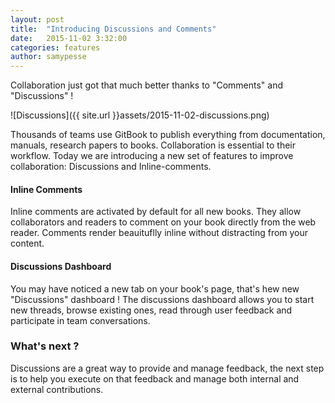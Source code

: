 ```yaml
---
layout: post
title:  "Introducing Discussions and Comments"
date:   2015-11-02 3:32:00
categories: features
author: samypesse
---
```


Collaboration just got that much better thanks to "Comments" and "Discussions" !

<!-- more -->

![Discussions]({{ site.url }}assets/2015-11-02-discussions.png)

Thousands of teams use GitBook to publish everything from documentation, manuals, research papers to books. Collaboration is essential to their workflow. Today we are introducing a new set of features to improve collaboration: Discussions and Inline-comments.

#### Inline Comments

Inline comments are activated by default for all new books. They allow collaborators and readers to comment on your book directly from the web reader. Comments render beauituflly inline without distracting from your content. 

#### Discussions Dashboard

You may have noticed a new tab on your book's page, that's hew new "Discussions" dashboard ! The discussions dashboard allows you to start new threads, browse existing ones, read through user feedback and participate in team conversations.

### What's next ?

Discussions are a great way to provide and manage feedback, the next step is to help you execute on that feedback and manage both internal and external contributions.
